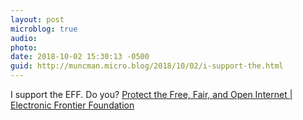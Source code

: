 ```yaml
---
layout: post
microblog: true
audio: 
photo: 
date: 2018-10-02 15:30:13 -0500
guid: http://muncman.micro.blog/2018/10/02/i-support-the.html
---
```

I support the EFF. Do you? [Protect the Free, Fair, and Open Internet | Electronic Frontier Foundation](https://supporters.eff.org/donate/sb822-victory-c)

